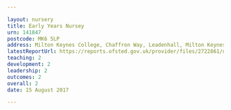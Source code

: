 ```yaml
---

layout: nursery
title: Early Years Nursey
urn: 141847
postcode: MK6 5LP
address: Milton Keynes College, Chaffron Way, Leadenhall, Milton Keynes, Buckinghamshire, MK6 5LP
latestReportUrl: https://reports.ofsted.gov.uk/provider/files/2722861/urn/141847.pdf
teaching: 2
development: 2
leadership: 2
outcomes: 2
overall: 2
date: 15 August 2017

---
```

